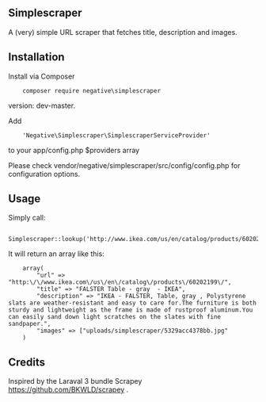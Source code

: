 ## Simplescraper

A (very) simple URL scraper that fetches title, description and images.

## Installation

Install via Composer

		composer require negative\simplescraper 

version: dev-master.

Add

		'Negative\Simplescraper\SimplescraperServiceProvider'

to your app/config.php $providers array

Please check vendor/negative/simplescraper/src/config/config.php for configuration options.

## Usage

Simply call:

		Simplescraper::lookup('http://www.ikea.com/us/en/catalog/products/60202199/');

It will return an array like this:

		array(
			"url" => "http:\/\/www.ikea.com\/us\/en\/catalog\/products\/60202199\/",
			"title" => "FALSTER Table - gray  - IKEA",
			"description" => "IKEA - FALSTER, Table, gray , Polystyrene slats are weather-resistant and easy to care for.The furniture is both sturdy and lightweight as the frame is made of rustproof aluminum.You can easily sand down light scratches on the slates with fine sandpaper.",
			"images" => ["uploads/simplescraper/5329acc4378bb.jpg"
		)

## Credits

Inspired by the Laraval 3 bundle Scrapey https://github.com/BKWLD/scrapey .